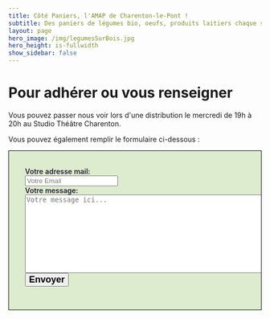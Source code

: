 ```yaml
---
title: Côté Paniers, l'AMAP de Charenton-le-Pont !
subtitle: Des paniers de légumes bio, oeufs, produits laitiers chaque semaine...
layout: page
hero_image: /img/legumesSurBois.jpg
hero_height: is-fullwidth
show_sidebar: false
---
```


# Pour adhérer ou vous renseigner

Vous pouvez passer nous voir lors d'une distribution le mercredi de 19h à 20h au Studio Théâtre Charenton.

Vous pouvez également remplir le formulaire ci-dessous :

<div style="border: 1px solid #000000; background: #DDECCE; padding: 2rem; color: #281D3A; overflow: hidden; font-weight: 600">

<form action="https://formspree.io/mwkvakwz" method="POST">
  <label>
    Votre adresse mail:<br>
    <input type="text" name="_replyto" placeholder="Votre Email" required><br>
  </label>
  <label>
    Votre message:<br>
    <textarea name="message" rows="10" cols="60" placeholder="Votre message ici..." required></textarea><br>
  </label>
  <button type="submit" style="font-size: 18px; font-weight: 600;">Envoyer</button>
</form>


</div>

